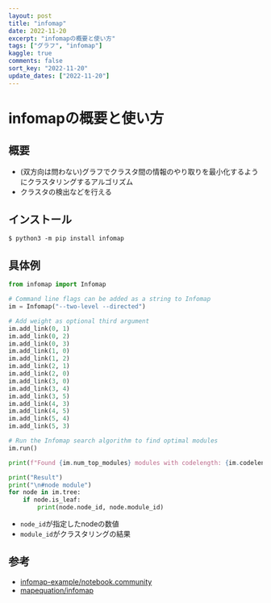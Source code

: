 ```yaml
---
layout: post
title: "infomap"
date: 2022-11-20
excerpt: "infomapの概要と使い方"
tags: ["グラフ", "infomap"]
kaggle: true
comments: false
sort_key: "2022-11-20"
update_dates: ["2022-11-20"]
---
```


# infomapの概要と使い方

## 概要
 - (双方向は問わない)グラフでクラスタ間の情報のやり取りを最小化するようにクラスタリングするアルゴリズム
 - クラスタの検出などを行える

## インストール

```console
$ python3 -m pip install infomap
```

## 具体例

```python
from infomap import Infomap

# Command line flags can be added as a string to Infomap
im = Infomap("--two-level --directed")

# Add weight as optional third argument
im.add_link(0, 1)
im.add_link(0, 2)
im.add_link(0, 3)
im.add_link(1, 0)
im.add_link(1, 2)
im.add_link(2, 1)
im.add_link(2, 0)
im.add_link(3, 0)
im.add_link(3, 4)
im.add_link(3, 5)
im.add_link(4, 3)
im.add_link(4, 5)
im.add_link(5, 4)
im.add_link(5, 3)

# Run the Infomap search algorithm to find optimal modules
im.run()

print(f"Found {im.num_top_modules} modules with codelength: {im.codelength}")

print("Result")
print("\n#node module")
for node in im.tree:
    if node.is_leaf:
        print(node.node_id, node.module_id)
```
 
  - `node_id`が指定したnodeの数値
  - `module_id`がクラスタリングの結果

## 参考
 - [infomap-example/notebook.community](https://notebook.community/musci8/infomap/examples/python/infomap-examples)
 - [mapequation/infomap](https://github.com/mapequation/infomap)
